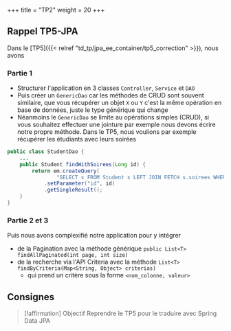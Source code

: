 +++
title = "TP2"
weight = 20
+++


## Rappel TP5-JPA
Dans le [TP5]({{< relref "td_tp/jpa_ee_container/tp5_correction" >}}), nous avons

### Partie 1
- Structurer l'application en 3 classes `Controller`, `Service` et `DAO`
- Puis créer un `GenericDao` car les méthodes de CRUD sont souvent similaire, que vous récupérer un objet `X` ou `Y` c'est la même opération en base de données, juste le type générique qui change
- Néanmoins le `GenericDao` se limite au opérations simples (CRUD), si vous souhaitez effectuer une jointure par exemple nous devons écrire notre propre méthode. Dans le TP5, nous voulions par exemple récupérer les étudiants avec leurs soirées

```java
public class StudentDao {
    ...
    public Student findWithSoirees(Long id) {
        return em.createQuery(
                "SELECT s FROM Student s LEFT JOIN FETCH s.soirees WHERE s.id = :id", Student.class)
            .setParameter("id", id)
            .getSingleResult();
    }
}
```

### Partie 2 et 3
Puis nous avons complexifié notre application pour y intégrer
- de la Pagination avec la méthode générique `public List<T> findAllPaginated(int page, int size)`
- de la recherche via l'API Criteria avec la méthode `List<T> findByCriteria(Map<String, Object> criterias)`
  - qui prend un critère sous la forme `<nom_colonne, valeur>`

## Consignes
> [!affirmation] Objectif
> Reprendre le TP5 pour le traduire avec Spring Data JPA